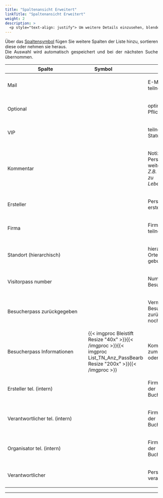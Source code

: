 ```yaml
---
title: "Spaltenansicht Erweitert"
linkTitle: "Spaltenansicht Erweitert"
weight: 2
description: >
  <p style="text-align: justify"> Um weitere Details einzusehen, blenden Sie weitere Spalten ein. </p>
---
```

<p style="text-align: justify"> Über das <a href="/Generell/3_Grundlegende-Funktionen/##ListenansichtAnpassen/"> Spaltensymbol</a> fügen Sie weitere Spalten der Liste hinzu, sortieren diese oder nehmen sie heraus. </br>
Die Auswahl wird automatisch gespeichert und bei der nächsten Suche übernommen. </p> 

|<div style="width:250px">Spalte</div>|<div style="width:100px">Symbol</div>|Anmerkungen|
|---|---|---|
|Mail||<p style="text-align: justify">E-Mail-Adresse der teilnehmenden Person</p>|
|Optional||<p style="text-align: justify">optimale Teilnahme oder Pflichtteilnahme</p>|
|VIP||<p style="text-align: justify">teilnehmende Person mit VIP-Status</p>|
|Kommentar||<p style="text-align: justify">Notizen zur teilnehmenden Person, die an den Dienstleister weitergegeben wird </br> _Z.B. beim Catering Information zu Lebensmittelunverträglichkeiten_</p>|
|Ersteller||<p style="text-align: justify">Person, welche die Buchung erstellt hat</p>|
|Firma||<p style="text-align: justify">Firma, welcher die teilnehmende Person angehört</p>|
|Standort (hierarchisch)||<p style="text-align: justify">hierachische Darstellung des Ortes, an dem sich die gebuchte Ressource befindet</p>|
|Visitorpass number||<p style="text-align: justify">Nummer des Besucherausweises</p>|
|Besucherpass zurückgegeben||<p style="text-align: justify">Vermerk, ob der Besucherausweis schon zurückgegeben wurde oder noch im Umlauf ist</p>|
|Besucherpass Informationen|{{< imgproc Bleistift Resize "40x" >}}{{< /imgproc >}}{{< imgproc List_TN_Anz_PassBearb Resize "200x" >}}{{< /imgproc >}}|<p style="text-align: justify">Kommentar und Informationen zum Besuchspass einfügen oder bearbeiten</p>|
|Ersteller tel. (intern)||<p style="text-align: justify">Firmeninterne Telefonnummer der Person, welche die Buchung erstellt hat</p>|
|Verantwortlicher tel. (intern)||<p style="text-align: justify">Firmeninterne Telefonnummer der Person, welche für die Buchung verantwortlich ist</p>|
|Organisator tel. (intern)||<p style="text-align: justify">Firmeninterne Telefonnummer der Person, welche die Buchung organisiert</p>|
|Verantwortlicher||<p style="text-align: justify">Person, welche für die Buchung verantworltich ist</p>|
---
